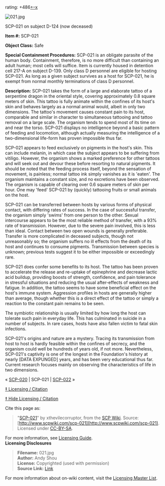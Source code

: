 rating: +486[+](javascript:; "I like it")[–](javascript:; "I don't like it")[x](javascript:; "Cancel my vote")

![021.jpg](http://scp-wiki.wdfiles.com/local--files/scp-021/021.jpg)

SCP-021 on subject D-124 (now deceased)

**Item #:** SCP-021

**Object Class:** Safe

**Special Containment Procedures:** SCP-021 is an obligate parasite of the human body. Containment, therefore, is no more difficult than containing an adult human; most cells will suffice. Item is currently housed in detention cell 217-A on subject D-139. Only class D personnel are eligible for hosting SCP-021. As long as a given subject survives as a host for SCP-021, he is exempt from normal monthly terminations of class D personnel.

**Description:** SCP-021 takes the form of a large and elaborate tattoo of a serpentine dragon in the oriental style, covering approximately 0.8 square meters of skin. This tattoo is fully animate within the confines of its host's skin and behaves largely as a normal animal would, albeit in only two dimensions. The tattoo's movement causes constant pain to its host, comparable and similar in character to simultaneous tattooing and tattoo removal on a large scale. The organism tends to spend most of its time on and near the torso. SCP-021 displays no intelligence beyond a basic pattern of feeding and locomotion, although actually measuring the intelligence of a two-dimensional life-form has proven impossible thus far.

SCP-021 appears to feed exclusively on pigments in the host's skin. This can include melanin, in which case the subject appears to be suffering from vitiligo. However, the organism shows a marked preference for other tattoos and will seek out and devour these before resorting to natural pigments. It should be noted that the feeding process itself, beyond the sensation of movement, is painless; normal tattoo ink simply vanishes as it is 'eaten'. The organism maintains a constant size, and no excretions have been observed. The organism is capable of clearing over 0.6 square meters of skin per hour. One may 'feed' SCP-021 by (quickly) tattooing fruits or small animals on the host.

SCP-021 can be transferred between hosts by various forms of physical contact, with differing rates of success. In the case of successful transfer, the organism simply 'swims' from one person to the other. Sexual intercourse appears to be the most reliable method of transfer, with a 93% rate of transmission. However, due to the severe pain involved, this is less than ideal. Contact between two open wounds is generally preferable. Transfer is more complicated in deceased subjects, though not unreasonably so; the organism suffers no ill effects from the death of its host and continues to consume pigments. Transmission between species is unknown; previous tests suggest it to be either impossible or exceedingly rare.

SCP-021 does confer some benefits to its host. The tattoo has been proven to accelerate the release and re-uptake of epinephrine and decrease lactic acid buildup, providing boosts of strength, confidence, and pain tolerance in stressful situations and reducing the usual after-effects of weakness and fatigue. In addition, the tattoo seems to have some beneficial effect on the host's immune system. Aggression profiles in hosts are generally higher than average, though whether this is a direct effect of the tattoo or simply a reaction to the constant pain remains to be seen.

The symbiotic relationship is usually limited by how long the host can tolerate such pain in everyday life. This has culminated in suicide in a number of subjects. In rare cases, hosts have also fallen victim to fatal skin infections.

SCP-021's origins and nature are a mystery. Tracing its transmission from host to host is hardly feasible within the confines of secrecy, and the organism could well be hundreds of years old, if not more. Nevertheless, SCP-021's captivity is one of the longest in the Foundation's history at nearly \[DATA EXPUNGED\] years, and has been very educational thus far. Current research focuses mainly on observing the characteristics of life in two dimensions.

« [SCP-020](/scp-020) | SCP-021 | [SCP-022](/scp-022) »

[‡ Licensing / Citation](javascript:;)

[‡ Hide Licensing / Citation](javascript:;)

Cite this page as:

> "[SCP-021](/scp-021)" by xthevilecorruptor, from the [SCP Wiki](http://scp-wiki.net). Source: [http://www.scpwiki.com/scp-021](http://www.scpwiki.com/scp-021). Licensed under [CC-BY-SA](https://creativecommons.org/licenses/by-sa/3.0/).

For more information, see [Licensing Guide](http://www.scp-wiki.net/licensing-guide).  
**Licensing Disclosures**

> **Filename:** 021.jpg  
> **Author:** Andy Shou  
> **License:** Copyrighted (used with permission)  
> **Source Link:** [Link](https://www.andyshou.com/)

For more information about on-wiki content, visit the [Licensing Master List](http://www.scp-wiki.net/licensing-master-list).